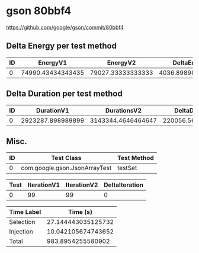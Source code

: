 # gson 80bbf4


https://github.com/google/gson/commit/80bbf4



## Delta Energy per test method


| ID | EnergyV1 | EnergyV2 | DeltaEnergy | σV1 | σV2 |
| --- | --- | --- | --- | --- | --- |
| 0 | 74990.43434343435 | 79027.33333333333 | 4036.898989898982 | 20318.881272473667 | 24153.45840054941 |

## Delta Duration per test method


| ID | DurationV1 | DurationsV2 | DeltaDuration |
| --- | --- | --- | --- |
| 0 | 2923287.898989899 | 3143344.4646464647 | 220056.5656565656 |

## Misc.

| ID | Test Class | Test Method |
| --- | --- | --- |
| 0 | com.google.gson.JsonArrayTest | testSet |




| Test | IterationV1 | IterationV2 | DeltaIteration |
| --- | --- | --- | --- |
| 0 | 99 | 99 | 0 |



| Time Label | Time (s) |
| --- | --- |
| Selection | 27.144443035125732 |
| Injection | 10.042105674743652 |
| Total | 983.8954255580902 |


